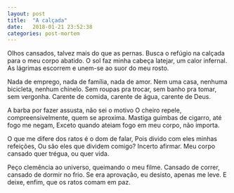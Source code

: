 ```yaml
---
layout: post
title:  "A calçada"
date:   2018-01-21 23:52:38
categories: post-mortem
---
```


Olhos cansados, talvez mais do que as pernas.
Busca o refúgio na calçada para o meu corpo abatido.
O sol faz minha cabeça latejar, um calor infernal.
As lágrimas escorrem e unem-se ao suor do meu rosto.

Nada de emprego, nada de família, nada de amor.
Nem uma casa, nenhuma bicicleta, nenhum chinelo.
Sem roupas pra trocar, sem banho pra tomar, sem vergonha.
Carente de comida, carente de água, carente de Deus.

A barba por fazer assusta, não sei o motivo
O cheiro repele, compreensivelmente, quem se aproxima.
Mastiga guimbas de cigarro, até fogo me negam,
Exceto quando ateiam fogo em meu corpo, não importa.

O que me difere dos ratos é o dom de falar,
Pois divido com eles minhas refeições,
Ou são eles que dividem comigo? Incerto afirmar.
Meu corpo cansado quer trégua, ou quer vida.

Peço clemência ao universo, queimando o meu filme.
Cansado de correr, cansado de dormir no frio.
Se era aprovação, eu desisto, apenas me leve.
E deixe, enfim, que os ratos comam em paz.
